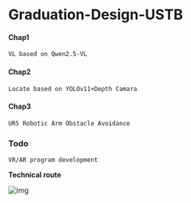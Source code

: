 # Graduation-Design-USTB



#### Chap1

```
VL based on Qwen2.5-VL
```

#### Chap2

```
Locate based on YOLOv11+Depth Camara 
```

#### Chap3

```
UR5 Robotic Arm Obstacle Avoidance
```

### Todo

```
VR/AR program development
```



**Technical route**

![img](https://nack-1316646329.cos.ap-nanjing.myqcloud.com/wps1.png)
